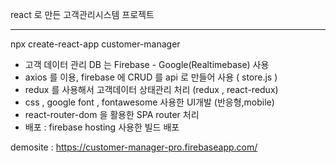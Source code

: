 react 로 만든 고객관리시스템 프로젝트 

----------------------------------------------------------------------
npx create-react-app customer-manager

- 고객 데이터 관리 DB 는 Firebase - Google(Realtimebase) 사용
- axios 를 이용, firebase 에 CRUD 를 api 로 만들어 사용 ( store.js )
- redux 를 사용해서 고객데이터 상태관리 처리 (redux , react-redux)
- css , google font , fontawesome 사용한 UI개발 (반응형,mobile)
- react-router-dom 을 활용한 SPA router 처리
- 배포 : firebase hosting 사용한 빌드 배포

demosite : https://customer-manager-pro.firebaseapp.com/
